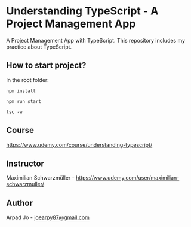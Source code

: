 # Understanding TypeScript - A Project Management App

A Project Management App with TypeScript. This repository includes my practice about TypeScript. 

## How to start project?

In the root folder:

```
npm install
```

```
npm run start
```

```
tsc -w
```

## Course

https://www.udemy.com/course/understanding-typescript/

## Instructor

Maximilian Schwarzmüller - https://www.udemy.com/user/maximilian-schwarzmuller/

## Author

Arpad Jo - joearpy87@gmail.com